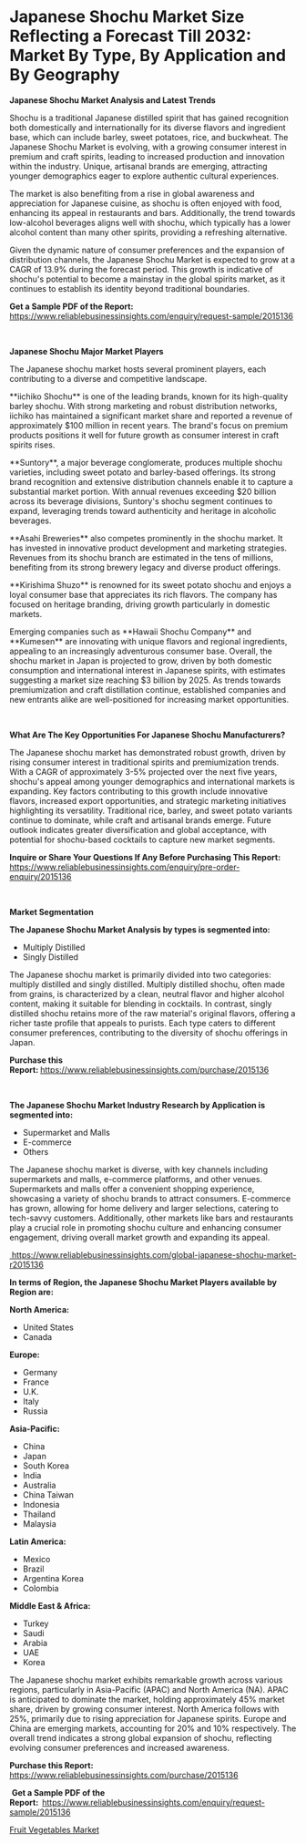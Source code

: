 <p><h1>Japanese Shochu Market Size Reflecting a Forecast Till 2032: Market By Type, By Application and By Geography</h1></p><p><strong>Japanese Shochu Market Analysis and Latest Trends</strong></p>
<p><p>Shochu is a traditional Japanese distilled spirit that has gained recognition both domestically and internationally for its diverse flavors and ingredient base, which can include barley, sweet potatoes, rice, and buckwheat. The Japanese Shochu Market is evolving, with a growing consumer interest in premium and craft spirits, leading to increased production and innovation within the industry. Unique, artisanal brands are emerging, attracting younger demographics eager to explore authentic cultural experiences.</p><p>The market is also benefiting from a rise in global awareness and appreciation for Japanese cuisine, as shochu is often enjoyed with food, enhancing its appeal in restaurants and bars. Additionally, the trend towards low-alcohol beverages aligns well with shochu, which typically has a lower alcohol content than many other spirits, providing a refreshing alternative.</p><p>Given the dynamic nature of consumer preferences and the expansion of distribution channels, the Japanese Shochu Market is expected to grow at a CAGR of 13.9% during the forecast period. This growth is indicative of shochu's potential to become a mainstay in the global spirits market, as it continues to establish its identity beyond traditional boundaries.</p></p>
<p><strong>Get a Sample PDF of the Report:&nbsp;</strong> <a href="https://www.reliablebusinessinsights.com/enquiry/request-sample/2015136?utm_campaign=3276&utm_medium=2&utm_source=Github&utm_content=ia&utm_term=29032025&utm_id=japanese-shochu">https://www.reliablebusinessinsights.com/enquiry/request-sample/2015136</a></p>
<p>&nbsp;</p>
<p><strong>Japanese Shochu Major Market Players</strong></p>
<p><p>The Japanese shochu market hosts several prominent players, each contributing to a diverse and competitive landscape. </p><p>**iichiko Shochu** is one of the leading brands, known for its high-quality barley shochu. With strong marketing and robust distribution networks, iichiko has maintained a significant market share and reported a revenue of approximately $100 million in recent years. The brand's focus on premium products positions it well for future growth as consumer interest in craft spirits rises.</p><p>**Suntory**, a major beverage conglomerate, produces multiple shochu varieties, including sweet potato and barley-based offerings. Its strong brand recognition and extensive distribution channels enable it to capture a substantial market portion. With annual revenues exceeding $20 billion across its beverage divisions, Suntory's shochu segment continues to expand, leveraging trends toward authenticity and heritage in alcoholic beverages.</p><p>**Asahi Breweries** also competes prominently in the shochu market. It has invested in innovative product development and marketing strategies. Revenues from its shochu branch are estimated in the tens of millions, benefiting from its strong brewery legacy and diverse product offerings.</p><p>**Kirishima Shuzo** is renowned for its sweet potato shochu and enjoys a loyal consumer base that appreciates its rich flavors. The company has focused on heritage branding, driving growth particularly in domestic markets.</p><p>Emerging companies such as **Hawaii Shochu Company** and **Kumesen** are innovating with unique flavors and regional ingredients, appealing to an increasingly adventurous consumer base. Overall, the shochu market in Japan is projected to grow, driven by both domestic consumption and international interest in Japanese spirits, with estimates suggesting a market size reaching $3 billion by 2025. As trends towards premiumization and craft distillation continue, established companies and new entrants alike are well-positioned for increasing market opportunities.</p></p>
<p>&nbsp;</p>
<p><strong>What Are The Key Opportunities For Japanese Shochu Manufacturers?</strong></p>
<p><p>The Japanese shochu market has demonstrated robust growth, driven by rising consumer interest in traditional spirits and premiumization trends. With a CAGR of approximately 3-5% projected over the next five years, shochu's appeal among younger demographics and international markets is expanding. Key factors contributing to this growth include innovative flavors, increased export opportunities, and strategic marketing initiatives highlighting its versatility. Traditional rice, barley, and sweet potato variants continue to dominate, while craft and artisanal brands emerge. Future outlook indicates greater diversification and global acceptance, with potential for shochu-based cocktails to capture new market segments.</p></p>
<p><strong>Inquire or Share Your Questions If Any Before Purchasing This Report:</strong> <a href="https://www.reliablebusinessinsights.com/enquiry/pre-order-enquiry/2015136?utm_campaign=3276&utm_medium=2&utm_source=Github&utm_content=ia&utm_term=29032025&utm_id=japanese-shochu">https://www.reliablebusinessinsights.com/enquiry/pre-order-enquiry/2015136</a></p>
<p>&nbsp;</p>
<p><strong>Market Segmentation</strong></p>
<p><strong>The Japanese Shochu Market Analysis by types is segmented into:</strong></p>
<p><ul><li>Multiply Distilled</li><li>Singly Distilled</li></ul></p>
<p><p>The Japanese shochu market is primarily divided into two categories: multiply distilled and singly distilled. Multiply distilled shochu, often made from grains, is characterized by a clean, neutral flavor and higher alcohol content, making it suitable for blending in cocktails. In contrast, singly distilled shochu retains more of the raw material's original flavors, offering a richer taste profile that appeals to purists. Each type caters to different consumer preferences, contributing to the diversity of shochu offerings in Japan.</p></p>
<p><strong>Purchase this Report:&nbsp;</strong><a href="https://www.reliablebusinessinsights.com/purchase/2015136?utm_campaign=3276&utm_medium=2&utm_source=Github&utm_content=ia&utm_term=29032025&utm_id=japanese-shochu">https://www.reliablebusinessinsights.com/purchase/2015136</a></p>
<p>&nbsp;</p>
<p><strong>The Japanese Shochu Market Industry Research by Application is segmented into:</strong></p>
<p><ul><li>Supermarket and Malls</li><li>E-commerce</li><li>Others</li></ul></p>
<p><p>The Japanese shochu market is diverse, with key channels including supermarkets and malls, e-commerce platforms, and other venues. Supermarkets and malls offer a convenient shopping experience, showcasing a variety of shochu brands to attract consumers. E-commerce has grown, allowing for home delivery and larger selections, catering to tech-savvy customers. Additionally, other markets like bars and restaurants play a crucial role in promoting shochu culture and enhancing consumer engagement, driving overall market growth and expanding its appeal.</p></p>
<p><a href="https://www.reliablebusinessinsights.com/global-japanese-shochu-market-r2015136?utm_campaign=3276&utm_medium=2&utm_source=Github&utm_content=ia&utm_term=29032025&utm_id=japanese-shochu">&nbsp;https://www.reliablebusinessinsights.com/global-japanese-shochu-market-r2015136</a></p>
<p><strong>In terms of Region, the Japanese Shochu Market Players available by Region are:</strong></p>
<p>
    <p> <strong> North America: </strong>
        <ul>
            <li>United States</li>
            <li>Canada</li>
        </ul>
        </p> 
    <p> <strong> Europe: </strong>
        <ul>
            <li>Germany</li>
            <li>France</li>
            <li>U.K.</li>
            <li>Italy</li>
            <li>Russia</li>
        </ul>
        </p> 
    <p> <strong> Asia-Pacific: </strong>
        <ul>
            <li>China</li>
            <li>Japan</li>
            <li>South Korea</li>
            <li>India</li>
            <li>Australia</li>
            <li>China Taiwan</li>
            <li>Indonesia</li>
            <li>Thailand</li>
            <li>Malaysia</li>
        </ul>
        </p> 
    <p> <strong> Latin America: </strong>
        <ul>
            <li>Mexico</li>
            <li>Brazil</li>
            <li>Argentina Korea</li>
            <li>Colombia</li>
        </ul>
        </p> 
    <p> <strong> Middle East & Africa: </strong>
        <ul>
            <li>Turkey</li>
            <li>Saudi</li>
            <li>Arabia</li>
            <li>UAE</li>
            <li>Korea</li>
        </ul>
    </p>
    </p>
<p><p>The Japanese shochu market exhibits remarkable growth across various regions, particularly in Asia-Pacific (APAC) and North America (NA). APAC is anticipated to dominate the market, holding approximately 45% market share, driven by growing consumer interest. North America follows with 25%, primarily due to rising appreciation for Japanese spirits. Europe and China are emerging markets, accounting for 20% and 10% respectively. The overall trend indicates a strong global expansion of shochu, reflecting evolving consumer preferences and increased awareness.</p></p>
<p><strong>Purchase this Report: </strong><a href="https://www.reliablebusinessinsights.com/purchase/2015136?utm_campaign=3276&utm_medium=2&utm_source=Github&utm_content=ia&utm_term=29032025&utm_id=japanese-shochu">https://www.reliablebusinessinsights.com/purchase/2015136</a></p>
<p>&nbsp;<strong>Get a Sample PDF of the Report:&nbsp;&nbsp;</strong><a href="https://www.reliablebusinessinsights.com/enquiry/request-sample/2015136?utm_campaign=3276&utm_medium=2&utm_source=Github&utm_content=ia&utm_term=29032025&utm_id=japanese-shochu">https://www.reliablebusinessinsights.com/enquiry/request-sample/2015136</a></p>
<p><strong></strong></p>
<p><p><a href="https://github.com/herakterroem/Market-Research-Report-List-1/blob/main/fruit-vegetables-market.md?utm_campaign=3276&utm_medium=2&utm_source=Github&utm_content=ia&utm_term=29032025&utm_id=japanese-shochu">Fruit Vegetables Market</a></p></p>